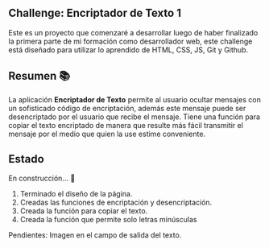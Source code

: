 ## Challenge: Encriptador de Texto 1️

Este es un proyecto que comenzaré a desarrollar luego de haber finalizado la primera parte de mi formación como desarrollador web, este challenge está diseñado para utilizar lo aprendido de HTML, CSS, JS, Git y Github.

## Resumen 📚

La aplicación **Encriptador de Texto** permite al usuario ocultar mensajes con un sofisticado código de encriptación, además este mensaje puede ser desencriptado por el usuario que recibe el mensaje. Tiene una función para copiar el texto encriptado de manera que resulte más fácil transmitir el mensaje por el medio que quien la use estime conveniente.

## Estado

En construcción... 🧰

1. Terminado el diseño de la página.
2. Creadas las funciones de encriptación y desencriptación.
3. Creada la función para copiar el texto.
4. Creada la función que permite solo letras minúsculas

Pendientes: Imagen en el campo de salida del texto.
